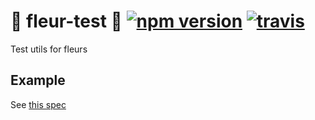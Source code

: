 # 🌼 fleur-test 🌼 [![npm version](https://badge.fury.io/js/%40ragg%2Ffleur-test.svg)](https://www.npmjs.com/package/@ragg/fleur-test) [![travis](https://travis-ci.org/ra-gg/fleur.svg?branch=master)](https://travis-ci.org/ra-gg/fleur)

Test utils for fleurs

## Example

See [this spec](https://github.com/ra-gg/fleur/blob/master/packages/fleur-test/src/mockOperationContext.spec.ts)
